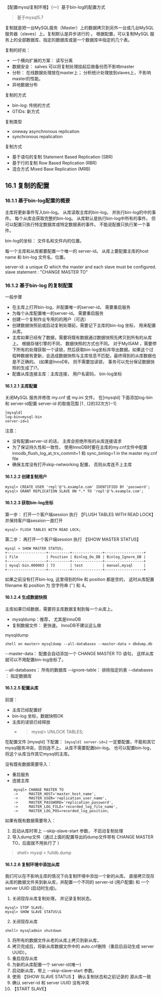 【配置mysql复制环境】（一）基于bin-log的配置方式

> 基于mysql5.7

复制就是把一台MySQL服务（Master）上的数据拷贝到另外一台或几台MySQL服务器（slaves）上。复制默认是异步进行的 。 根据配置，可以复制MySQL 服务上的全部数据库、指定的数据库或是一个数据库中指定的几个表。

复制的好处：
- 一个横向扩展的方案： 读写分离
- 数据安全： salves 可以将复制处理挂起后做备份而不影响master
- 分析： 在线数据处理放在master上； 分析统计处理放到slaves上，不影响master的性能。
- 异地数据分布

复制的方式
- bin-log: 传统的方式
- GTIDs: 新方式

复制类型
- oneway asynchronous replication
- synchronous repalication

复制方式
- 基于语句的复制 Statement Based Replication (SBR) 
- 基于行的复制 Row Based Replication (RBR)
- 混合方式 Mixed Base Replication (MRB)

## 16.1 复制的配置
### 16.1.1 基于bin-log配置的概要
主库将更新事件写入bin-log。
从库读取主库的bin-log， 并执行bin-log的中的事件。
每个从库会获取完整的bin-log。 从库默认是执行bin-log中所有的事件。
但可以配置只执行特定数据库或特定数据表的事件。
不能说配置只执行某一个事件。

bin-log的坐标： 文件名和文件内的位置。

每一个主库和从库都要配置一个唯一的 server-id。 
从库上要配置主库的host name 和 bin-log 文件名、位置。


server-id: a unique ID which the master and each slave must be configured.
slave statement  : "CHANGE MASTER TO"

### 16.1.2 基于bin-log 的复制配置
一般步骤
- 在主库上打开bin-log，并配置唯一的server-id。 需要重启服务
- 为每个从库配置唯一的server-id。 需要重启服务
- 创建一个复制作业专用的的用户（可选）
- 创建数据快照前或启动复制处理前，需要记下主库的bin-log 坐标， 用来配置从库。
- 主库如果已经有了数据，需要将既有数据通过数据快照先拷贝到所有的从库上。 根据存储引擎的不同， 数据快照的方式也不同。 对于MyISAM ，需要停下所有的处理获取一个读锁，然后获取bin-log坐标并导出数据。如果这个过程种数据有更新，会造成数据快照与主库信息不匹配，最终得到的从库数据也是不正确的。 (如果是InnoDB， 则不需要加读锁， 事务可以充分保证数据快照的生成了)?。
- 配置从库连接主库：主库连接， 用户名密码， bin-log坐标

#### 16.1.2.1 主库配置
关闭MySQL 服务并修改 my.cnf 或 my.ini 文件。 
在[mysqld] 下面添加log-bin 和 server-id配置
server-id 的取值范围 [1 , (2的32次方)−1]
```
[mysqld]
log-bin=mysql-bin
server-id=1
```
注意：
- 没有配置server-id 的话， 主库会拒绝所有的从库连接请求
- 为了保证持久性和一致性， 使用InnoDB时要在主库的my.cnf文件中配置  innodb_flush_log_at_trx_commit=1 和 sync_binlog=1 in the master my.cnf file
- 确保主库没有打开skip-networking 配置， 否则从库连不上主库

#### 16.1.2.2 创建复制用户

```
mysql> CREATE USER 'repl'@'%.example.com' IDENTIFIED BY 'password';
mysql> GRANT REPLICATION SLAVE ON *.* TO 'repl'@'%.example.com';
```

#### 16.1.2.3 获取bin-log坐标
第一步： 打开一个客户端session 执行 【FLUSH TABLES WITH READ LOCK】 并保持客户端session一直打开
```
mysql> FLUSH TABLES WITH READ LOCK;
```

第二步： 再打开一个客户端session 执行 【SHOW MASTER STATUS】 
```
mysql > SHOW MASTER STATUS;
+------------------+----------+--------------+------------------+
| File             | Position | Binlog_Do_DB | Binlog_Ignore_DB |
+------------------+----------+--------------+------------------+
| mysql-bin.000003 | 73       | test         | manual,mysql     |
+------------------+----------+--------------+------------------+
```
如果之前没有打开bin-log, 这里得到的file 和 position 都是空的， 这时从库配置filename 和 position 为 空字符串 ('') 和 4。

#### 16.1.2.4 生成数据快照

主库如果已经数据，需要将主库数据复制到每一个从库上。

- mysqldump：推荐， 尤其是InnoDB
- 复制数据文件： 更快速。 InnoDB不建议这么做

mysqldump

```
shell on master> mysqldump --all-databases --master-data > dbdump.db
```
--master-data： 配置会自动添加一个 CHANGE MASTER TO  语句， 这样从库就可以不用配置bin-log坐标了。

--all-databases： 所有的数据库
--ignore-table： 排除指定的表
--databases ： 指定数据库

#### 16.1.2.5 配置从库
前提： 
- 主库已经配置好
- bin-log 坐标，数据快照OK
- 主库的读锁已经释放
    + > mysql> UNLOCK TABLES;

在配置文件 [mysqld] 下配置：
    ```
    [mysqld]
    server-id=2
    ```
    一定要配置，不能和其它mysql服务冲突，否则连不上。
    从库不需要配置bin-log。 也可以配置bin-log，将这个从库当作其它mysql的主库。


没有既有数据需要导入：
- 重启服务
- 连接主库
```
    mysql> CHANGE MASTER TO
    ->     MASTER_HOST='master_host_name',
    ->     MASTER_USER='replication_user_name',
    ->     MASTER_PASSWORD='replication_password',
    ->     MASTER_LOG_FILE='recorded_log_file_name',
    ->     MASTER_LOG_POS=recorded_log_position;
```

如果有既有数据需要导入：
1. 启动从库时带上   --skip-slave-start  参数， 不启动复制处理
2. 导入dump文件（通过上面的配置导出的dump文件带有  CHANGE MASTER TO，后面就不用执行了 ） 
> shell> mysql < fulldb.dump

#### 16.1.2.6 复制环境中添加从库

我们可以在不影响主库的情况下向复制环境中添加一个新的从库。 直接拷贝现存从库的数据文件夹到新从库，并配置一个不同的 server-id (用户配置) 和 一个 server UUID (启动时生成)。

1. 关闭现存从库复制处理， 并记录复制状态。
```
mysql> STOP SLAVE;
mysql> SHOW SLAVE STATUS\G
```
2. 关闭现存从库
```
shell> mysqladmin shutdown
```
3. 将所有的数据文件从老的从库上拷贝到新从库， 
4. 拷贝完成后，将新从库数据文件中的 auto.cnf删除（重启后自动生成 server UUID）。
5. 重启现存从库
6. 为新的从库配置一个 server-id(唯一)
7. 启动新从库，带上 --skip-slave-start 参数。
8. 使用 【SHOW SLAVE STATUS 】 确认复制状态和之前记录的 源从库一致
9. 确认 server-id 和 server UUID 没有冲突
10. 【START SLAVE】

